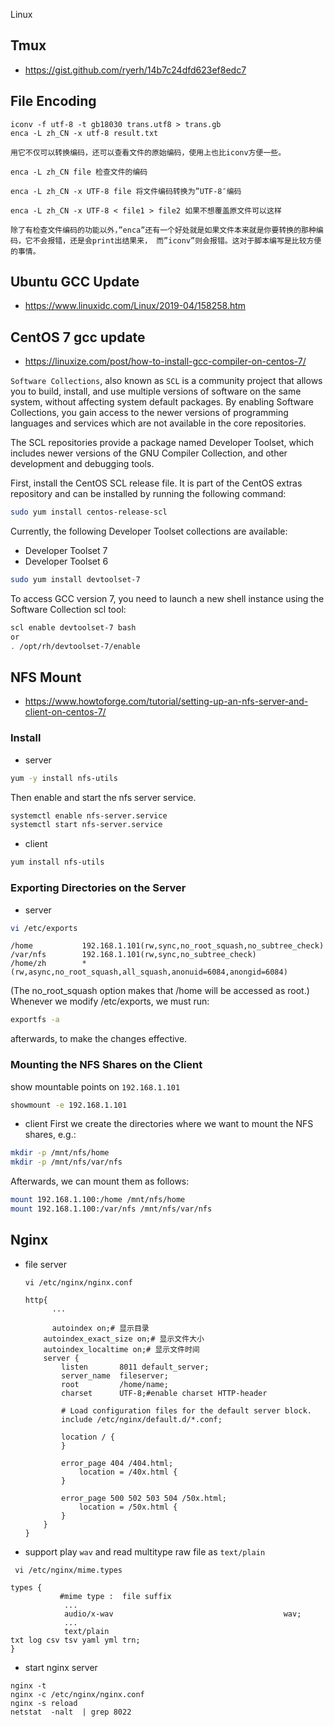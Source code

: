 Linux

## Tmux

* https://gist.github.com/ryerh/14b7c24dfd623ef8edc7

## File Encoding

```
iconv -f utf-8 -t gb18030 trans.utf8 > trans.gb
enca -L zh_CN -x utf-8 result.txt

用它不仅可以转换编码，还可以查看文件的原始编码，使用上也比iconv方便一些。

enca -L zh_CN file 检查文件的编码

enca -L zh_CN -x UTF-8 file 将文件编码转换为”UTF-8″编码

enca -L zh_CN -x UTF-8 < file1 > file2 如果不想覆盖原文件可以这样

除了有检查文件编码的功能以外，”enca”还有一个好处就是如果文件本来就是你要转换的那种编码，它不会报错，还是会print出结果来， 而”iconv”则会报错。这对于脚本编写是比较方便的事情。
```

## Ubuntu GCC Update

* https://www.linuxidc.com/Linux/2019-04/158258.htm

## CentOS 7 gcc update

* https://linuxize.com/post/how-to-install-gcc-compiler-on-centos-7/

`Software Collections`, also known as `SCL` is a community project that allows you to build, install, and use multiple versions of software on the same system, without affecting system default packages.
By enabling Software Collections, you gain access to the newer versions of programming languages and services which are not available in the core repositories.

The SCL repositories provide a package named Developer Toolset, which includes newer versions of the GNU Compiler Collection, and other development and debugging tools.  

First, install the CentOS SCL release file. It is part of the CentOS extras repository and can be installed by running the following command:  
```bash
sudo yum install centos-release-scl
```

Currently, the following Developer Toolset collections are available:

- Developer Toolset 7
- Developer Toolset 6

```bash
sudo yum install devtoolset-7
```

To access GCC version 7, you need to launch a new shell instance using the Software Collection scl tool:
```bash
scl enable devtoolset-7 bash
or
. /opt/rh/devtoolset-7/enable
```


## NFS Mount
* https://www.howtoforge.com/tutorial/setting-up-an-nfs-server-and-client-on-centos-7/

### Install
- server
```bash
yum -y install nfs-utils
```
Then enable and start the nfs server service.  
```bash
systemctl enable nfs-server.service
systemctl start nfs-server.service
```

- client
```bash
yum install nfs-utils
```

### Exporting Directories on the Server
- server
```bash
vi /etc/exports
```
```text
/home           192.168.1.101(rw,sync,no_root_squash,no_subtree_check)
/var/nfs        192.168.1.101(rw,sync,no_subtree_check)
/home/zh        *(rw,async,no_root_squash,all_squash,anonuid=6084,anongid=6084)
```

(The no_root_squash option makes that /home will be accessed as root.)
Whenever we modify /etc/exports, we must run:
```bash
exportfs -a
```
afterwards, to make the changes effective.


### Mounting the NFS Shares on the Client

show mountable points on `192.168.1.101`
```bash
showmount -e 192.168.1.101
```

- client
First we create the directories where we want to mount the NFS shares, e.g.:
```bash
mkdir -p /mnt/nfs/home
mkdir -p /mnt/nfs/var/nfs
```
Afterwards, we can mount them as follows:
```bash
mount 192.168.1.100:/home /mnt/nfs/home
mount 192.168.1.100:/var/nfs /mnt/nfs/var/nfs
```


## Nginx
- file server

  ```
  vi /etc/nginx/nginx.conf
  ```

  ```
  http{
  		...

  		autoindex on;# 显示目录
      autoindex_exact_size on;# 显示文件大小
      autoindex_localtime on;# 显示文件时间
      server {
          listen       8011 default_server;
          server_name  fileserver;
          root         /home/name;
          charset      UTF-8;#enable charset HTTP-header

          # Load configuration files for the default server block.
          include /etc/nginx/default.d/*.conf;

          location / {
          }  

          error_page 404 /404.html;
              location = /40x.html {
          }  

          error_page 500 502 503 504 /50x.html;
              location = /50x.html {
          }  
      }  
  }
  ```
* support play `wav` and read multitype raw file as `text/plain`

```
 vi /etc/nginx/mime.types
```
```
types {
           #mime type :  file suffix
            ...
            audio/x-wav                                      wav;
            ...
            text/plain                                                                           txt log csv tsv yaml yml trn;
}
```

* start nginx server

```
nginx -t
nginx -c /etc/nginx/nginx.conf
nginx -s reload
netstat  -nalt  | grep 8022
```
